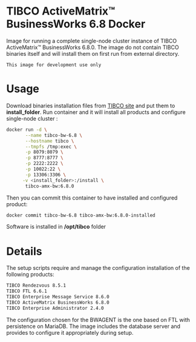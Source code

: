 # TIBCO ActiveMatrix™ BusinessWorks 6.8 Docker

Image for running a complete single-node cluster instance of TIBCO ActiveMatrix™ BusinessWorks 6.8.0. The image do not contain TIBCO binaries itself and will install them on first run from external directory.

``This image for development use only``

# Usage
Download binaries installation files from [TIBCO site](https://edelivery.tibco.com/) and put them to **install_folder**.
Run container and it will install all products and configure single-node cluster :

```sh
docker run -d \
       --name tibco-bw-6.8 \
       --hostname tibco \
       --tmpfs /tmp:exec \
       -p 8079:8079 \
       -p 8777:8777 \
       -p 2222:2222 \
       -p 10022:22 \
       -p 13306:3306 \
      -v <install_folder>:/install \
       tibco-amx-bw:6.8.0
```
Then you can commit this container to have installed and configured product:
```sh
docker commit tibco-bw-6.8 tibco-amx-bw:6.8.0-installed
```
Software is installed in **/opt/tibco** folder

# Details
The setup scripts require and manage the configuration installation of the following products:
```sh
TIBCO Rendezvous 8.5.1
TIBCO FTL 6.6.1
TIBCO Enterprise Message Service 8.6.0
TIBCO ActiveMatrix BusinessWorks 6.8.0
TIBCO Enterprise Administrator 2.4.0
```
The configuration chosen for the BWAGENT is the one based on FTL with persistence on MariaDB. The image includes the database server and provides to configure it appropriately during setup.
